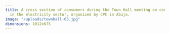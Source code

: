 ```yaml
---
title: A cross section of consumers during the Town Hall meeting on consumer issues
  in the electricity sector, organized by CPC in Abuja.
image: "/uploads/townhall-03.jpg"
dimensions: 1012x675
---
```


